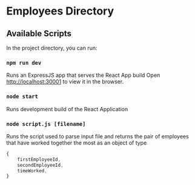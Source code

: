 # Employees Directory

## Available Scripts

In the project directory, you can run:

### `npm run dev`

Runs an ExpressJS app that serves the React App build
Open [http://localhost:30001](http://localhost:30001) to view it in the browser.

### `node start`

Runs development build of the React Application

### `node script.js [filename]`

Runs the script used to parse input file and returns the pair of employees that have worked
together the most as an object of type

```javascript
{
    firstEmployeeId,
    secondEmployeeId,
    timeWorked,
}
```
